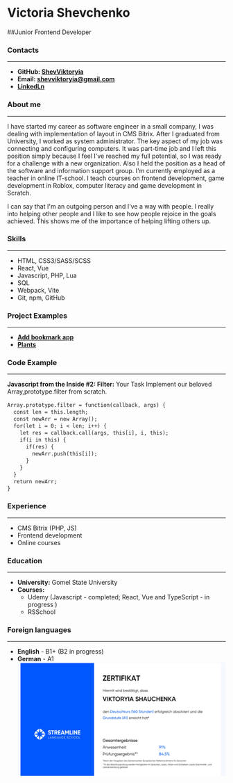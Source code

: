 # Victoria Shevchenko

##Junior Frontend Developer

### Contacts

---

- **GitHub: [ShevViktoryia](https://github.com/ShevViktoryia)**
- **Email: [shevviktoryia@gmail.сom](mailto:shevviktoryia@gmail)**
- **[LinkedLn](https://www.linkedin.com/in/victoria-shevchenko-191577288/)**

### About me

---

I have started my career as software engineer in a small company, I was dealing with implementation of layout in CMS Bitrix.
After I graduated from University, I worked as system administrator. The key aspect of my job was connecting and configuring computers. It was part-time job and I left this position simply because I feel I've reached my full potential, so I was ready for a challenge with a new organization.
Also I held the position as a head of the software and information support group.
I'm currently employed as a teacher in online IT-school. I teach courses on frontend development, game development in Roblox, computer literacy and game development in Scratch.

I can say that I'm an outgoing person and I've a way with people. I really into helping other people and I like to see how people rejoice in the goals achieved. This shows me of the importance of helping lifting others up.

### Skills

---

- HTML, CSS3/SASS/SCSS
- React, Vue
- Javascript, PHP, Lua
- SQL
- Webpack, Vite
- Git, npm, GitHub

### Project Examples

---

- **[Add bookmark app](https://shevviktoryia.github.io/add-bookmark-app/add-bookmark-app/)**
- **[Plants](https://shevviktoryia.github.io/Plants/plants/)**

### Code Example

---

**Javascript from the Inside #2: Filter:** Your Task Implement our beloved Array,prototype.filter from scratch.

```
Array.prototype.filter = function(callback, args) {
  const len = this.length;
  const newArr = new Array();
  for(let i = 0; i < len; i++) {
    let res = callback.call(args, this[i], i, this);
    if(i in this) {
      if(res) {
        newArr.push(this[i]);
      }
    }
  }
  return newArr;
}
```

### Experience

---

- CMS Bitrix (PHP, JS)
- Frontend development
- Online courses

### Education

---

- **University:** Gomel State University
- **Courses:**
  - Udemy (Javascript - completed; React, Vue and TypeScript - in progress )
  - RSSchool

### Foreign languages

---

- **English** \- B1+ (B2 in progress)
- **German** \- A1
  ![serificat](/img/sertificat.png)
